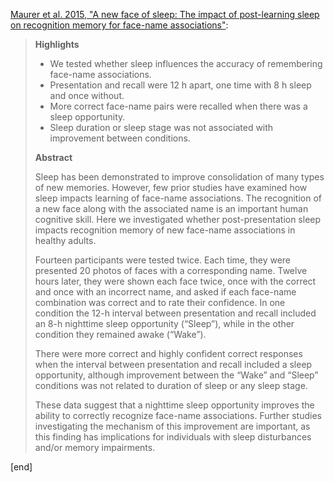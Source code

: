 [Maurer et al. 2015, "A new face of sleep: The impact of post-learning sleep on recognition memory for face-name associations"](http://www.sciencedirect.com/science/article/pii/S1074742715001926):

> **Highlights**
> 
>  * We tested whether sleep influences the accuracy of remembering face-name associations.
>  * Presentation and recall were 12 h apart, one time with 8 h sleep and once without.
>  * More correct face-name pairs were recalled when there was a sleep opportunity.
>  * Sleep duration or sleep stage was not associated with improvement between conditions.
> 
> **Abstract**
> 
> Sleep has been demonstrated to improve consolidation of many types of new memories. However, few prior studies have examined how sleep impacts learning of face-name associations. The recognition of a new face along with the associated name is an important human cognitive skill. Here we investigated whether post-presentation sleep impacts recognition memory of new face-name associations in healthy adults.
> 
> Fourteen participants were tested twice. Each time, they were presented 20 photos of faces with a corresponding name. Twelve hours later, they were shown each face twice, once with the correct and once with an incorrect name, and asked if each face-name combination was correct and to rate their confidence. In one condition the 12-h interval between presentation and recall included an 8-h nighttime sleep opportunity (“Sleep”), while in the other condition they remained awake (“Wake”).
> 
> There were more correct and highly confident correct responses when the interval between presentation and recall included a sleep opportunity, although improvement between the “Wake” and “Sleep” conditions was not related to duration of sleep or any sleep stage.
> 
> These data suggest that a nighttime sleep opportunity improves the ability to correctly recognize face-name associations. Further studies investigating the mechanism of this improvement are important, as this finding has implications for individuals with sleep disturbances and/or memory impairments.

[end]
